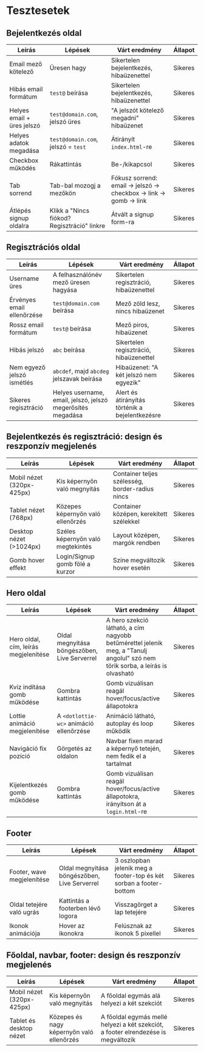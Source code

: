 # Tesztesetek
## Bejelentkezés oldal
|Leírás|Lépések|Várt eredmény|Állapot|
|------|-------|-------------|--------|
|Email mező kötelező|Üresen hagy|Sikertelen bejelentkezés, hibaüzenettel|Sikeres|
|Hibás email formátum|`test@` beírása|Sikertelen bejelentkezés, hibaüzenettel|Sikeres|
|Helyes email + üres jelszó|`test@domain.com`, jelszó üres|"A jelszót kötelező megadni" hibaüzenet|Sikeres|
|Helyes adatok megadása|`test@domain.com`, jelszó = `test`|Átirányít `index.html`-re|Sikeres|
|Checkbox működés|Rákattintás|Be-/kikapcsol|Sikeres|
|Tab sorrend|Tab-bal mozogj a mezőkön|Fókusz sorrend: email &rarr; jelszó &rarr; checkbox &rarr; link &rarr; gomb &rarr; link|Sikeres|
|Átlépés signup oldalra|Klikk a "Nincs fiókod? Regisztráció" linkre|Átvált a signup form-ra|Sikeres|

## Regisztrációs oldal
|Leírás|Lépések|Várt eredmény|Állapot|
|------|-------|-------------|--------|
|Username üres|A felhasználónév mező üresen hagyása|Sikertelen regisztráció, hibaüzenettel|Sikeres|
|Érvényes email ellenőrzése|`test@domain.com` beírása|Mező zöld lesz, nincs hibaüzenet|Sikeres|
|Rossz email formátum|`test@` beírása|Mező piros, hibaüzenet|Sikeres|
|Hibás jelszó|`abc` beírása|Sikertelen regisztráció, hibaüzenettel|Sikeres|
|Nem egyező jelszó ismétlés|`abcdef`, majd `abcdeg` jelszavak beírása|Hibaüzenet: "A két jelszó nem egyezik"|Sikeres|
|Sikeres regisztráció|Helyes username, email, jelszó, jelszó megerősítés megadása|Alert és átirányítás történik a bejelentkezésre|Sikeres|

## Bejelentkezés és regisztráció: design és reszponzív megjelenés
|Leírás|Lépések|Várt eredmény|Állapot|
|------|-------|-------------|--------|
|Mobil nézet (320px-425px)|Kis képernyőn való megnyitás|Container teljes szélesség, border-radius nincs|Sikeres|
|Tablet nézet (768px)|Közepes képernyőn való ellenőrzés|Container középen, kerekített szélekkel|Sikeres|
|Desktop nézet (>1024px)|Széles képernyőn való megtekintés|Layout középen, margók rendben|Sikeres|
|Gomb hover effekt|Login/Signup gomb fölé a kurzor|Színe megváltozik hover esetén|Sikeres|

## Hero oldal
|Leírás|Lépések|Várt eredmény|Állapot|
|------|-------|-------------|--------|
|Hero oldal, cím, leírás megjelenítése|Oldal megnyitása böngészőben, Live Serverrel|A hero szekció látható, a cím nagyobb betűmérettel jelenik meg, a "Tanulj angolul" szó nem törik sorba, a leírás is olvasható|Sikeres|
|Kvíz indítása gomb működése|Gombra kattintás|Gomb vizuálisan reagál hover/focus/active állapotokra|Sikeres|
|Lottie animáció megjelenítése|A `<dotlottie-wc>` animáció ellenőrzése|Animáció látható, autoplay és loop működik|Sikeres|
|Navigáció fix pozíció|Görgetés az oldalon|Navbar fixen marad a képernyő tetején, nem fedik el a tartalmat|Sikeres|
|Kijelentkezés gomb működése|Gombra kattintás|Gomb vizuálisan reagál hover/focus/active állapotokra, irányítson át a `login.html`-re|Sikeres|

## Footer
|Leírás|Lépések|Várt eredmény|Állapot|
|------|-------|-------------|--------|
|Footer, wave megjelenítése|Oldal megnyitása böngészőben, Live Serverrel|3 oszlopban jelenik meg a footer-top és két sorban a footer-bottom|Sikeres|
|Oldal tetejére való ugrás|Kattintás a footerben lévő logora|Visszagörget a lap tetejére|Sikeres|
|Ikonok animációja|Hover az ikonokra|Felúsznak az ikonok 5 pixellel|Sikeres|

## Főoldal, navbar, footer: design és reszponzív megjelenés
|Leírás|Lépések|Várt eredmény|Állapot|
|------|-------|-------------|--------|
|Mobil nézet (320px-425px)|Kis képernyőn való megnyitás|A főoldal egymás alá helyezi a két szekciót|Sikeres|
|Tablet és desktop nézet|Közepes és nagy képernyőn való ellenőrzés|A főoldal egymás mellé helyezi a két szekciót, a footer elrendezése is megváltozik|Sikeres|
